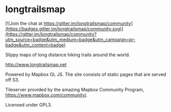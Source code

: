 # longtrailsmap

[![Join the chat at https://gitter.im/longtrailsmap/community](https://badges.gitter.im/longtrailsmap/community.svg)](https://gitter.im/longtrailsmap/community?utm_source=badge&utm_medium=badge&utm_campaign=pr-badge&utm_content=badge)

Slippy maps of long distance hiking trails around the world.

http://www.longtrailsmap.net

Powered by Mapbox GL JS. The site consists of static pages that are served off S3.

Tileserver provided by the amazing Mapbox Community Program, https://www.mapbox.com/community/.

Licensed under GPL3.
